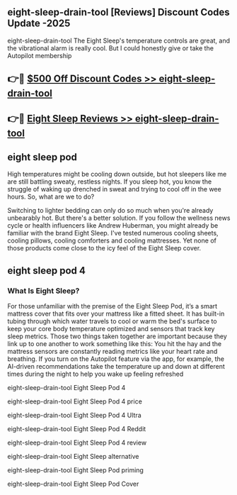 ## eight-sleep-drain-tool [Reviews​] Discount Codes Update -2025

eight-sleep-drain-tool The Eight Sleep's temperature controls are great, and the vibrational alarm is really cool. But I could honestly give or take the Autopilot membership

## 👉🔴 [$500 Off Discount Codes >> eight-sleep-drain-tool](http://download.freeplayer.one?title=eight-sleep-drain-tool&ref=18-ES)

## 👉🔴 [Eight Sleep Reviews >> eight-sleep-drain-tool](http://download.freeplayer.one?title=eight-sleep-drain-tool&ref=18-ES)

## eight sleep pod

High temperatures might be cooling down outside, but hot sleepers like me are still battling sweaty, restless nights. If you sleep hot, you know the struggle of waking up drenched in sweat and trying to cool off in the wee hours. So, what are we to do?

Switching to lighter bedding can only do so much when you're already unbearably hot. But there's a better solution. If you follow the wellness news cycle or health influencers like Andrew Huberman, you might already be familiar with the brand Eight Sleep. I've tested numerous cooling sheets, cooling pillows, cooling comforters and cooling mattresses. Yet none of those products come close to the icy feel of the Eight Sleep cover.

## eight sleep pod 4

### What Is Eight Sleep?

For those unfamiliar with the premise of the Eight Sleep Pod, it’s a smart mattress cover that fits over your mattress like a fitted sheet. It has built-in tubing through which water travels to cool or warm the bed's surface to keep your core body temperature optimized and sensors that track key sleep metrics. Those two things taken together are important because they link up to one another to work something like this: You hit the hay and the mattress sensors are constantly reading metrics like your heart rate and breathing. If you turn on the Autopilot feature via the app, for example, the AI-driven recommendations take the temperature up and down at different times during the night to help you wake up feeling refreshed

eight-sleep-drain-tool Eight Sleep Pod 4

eight-sleep-drain-tool Eight Sleep Pod 4 price

eight-sleep-drain-tool Eight Sleep Pod 4 Ultra

eight-sleep-drain-tool Eight Sleep Pod 4 Reddit

eight-sleep-drain-tool Eight Sleep Pod 4 review

eight-sleep-drain-tool Eight Sleep alternative

eight-sleep-drain-tool Eight Sleep Pod priming

eight-sleep-drain-tool Eight Sleep Pod Cover